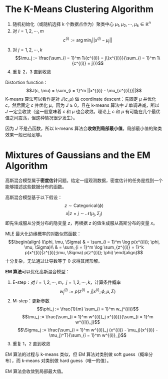 # The K-Means Clustering Algorithm
1. 随机初始化（或随机选择 k 个数据点作为）聚类中心 $\mu_1, \mu_2, \cdots, \mu_k \in \mathbb{R}^n$
2. 对 $i = 1, 2, \cdots, m$
$$c^{(i)} := \arg\min_j ||x^{(i)} - \mu_j||$$
3. 对 $j = 1, 2, \cdots, k$
$$\mu_j := \frac{\sum_{i = 1}^m 1\{c^{(i)} = j\}x^{(i)}}{\sum_{i = 1}^m 1\{c^{(i)} = j\}}$$
4. 重复 2，3 直到收敛

Distortion function：
$$J(c, \mu) = \sum_{i = 1}^m ||x^{(i)} - \mu_{c^{(i)}}||$$
K-means 算法可以看作是对 $J(c, \mu)$ 做 coordinate descent：先固定 $\mu$ 并优化 $c$，然后固定 $c$ 并优化 $\mu$。因为 $J \geq 0$，且在 k-means 算法中 $J$ 单调递减，所以 $J$ 一定会收敛（这一般意味着 $c$ 和 $\mu$ 也会收敛。理论上 $c$ 和 $\mu$ 有可能在几个最优值之间震荡，但这种情况很少发生）。

因为 $J$ 不是凸函数，所以 k-means 算法会**收敛到局部最小值**。局部最小值的聚类效果一般已经足够。

# Mixtures of Gaussians and the EM Algorithm
高斯混合模型属于**密度估计**问题。给定一组观测数据，密度估计的任务是找到一个能够描述这些数据分布的函数。

高斯混合模型基于以下假设：
$$z \sim \mathrm{Categorical}(\phi)$$
$$x | z = j \sim \mathcal{N}(\mu_j, \Sigma_j)$$
即先生成服从分类分布的隐变量 $z$，再根据 $z$ 的值生成服从高斯分布的变量 $x$。

MLE 最大化边缘概率的对数似然函数：
$$\begin{align}
l(\phi, \mu, \Sigma) & = \sum_{i = 1}^m \log p(x^{(i)}; \phi, \mu, \Sigma)\\
& = \sum_{i = 1}^m \log \sum_{z^{(i)} = 1}^k p(x^{(i)}|z^{(i)};\mu, \Sigma) p(z^{(i)}; \phi) 
\end{align}$$
十分复杂，无法通过让导数等于 0 求得其闭形解。

**EM 算法**可以优化高斯混合模型：
1. E-step：对 $i = 1, 2, \cdots, m$，$j = 1, 2, \cdots, k$，计算条件概率
$$w^{(i)}_j := p(z^{(i)} = j | x^{(i)}; \phi, \mu, \Sigma)$$
2. M-step：更新参数
$$\phi_j := \frac{1}{m} \sum_{i = 1}^m w_j^{(i)}$$
$$\mu_j := \frac{\sum_{i = 1}^m w^{(i)}_j x^{(i)}}{\sum_{i = 1}^m w^{(i)}_j}$$
$$\Sigma_j := \frac{\sum_{i = 1}^m w^{(i)}_j (x^{(i)} - \mu_j)(x^{(i)} - \mu_j)^T}{\sum_{i = 1}^m w^{(i)}_j}$$
3. 重复 1，2 直到收敛

EM 算法的过程与 k-means 类似，但 EM 算法对类别做 soft guess（概率分布），而 k-means 对类别做 hard guess（唯一的值）。

EM 算法会收敛到局部最大值。